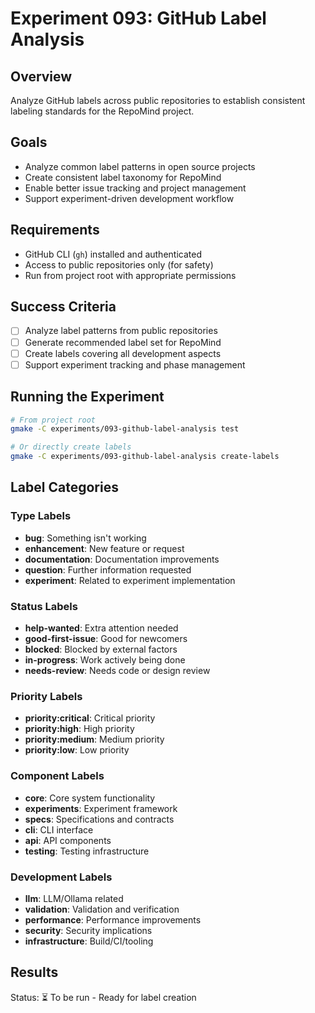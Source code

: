 # Experiment 093: GitHub Label Analysis

## Overview
Analyze GitHub labels across public repositories to establish consistent labeling standards for the RepoMind project.

## Goals
- Analyze common label patterns in open source projects
- Create consistent label taxonomy for RepoMind
- Enable better issue tracking and project management
- Support experiment-driven development workflow

## Requirements
- GitHub CLI (`gh`) installed and authenticated
- Access to public repositories only (for safety)
- Run from project root with appropriate permissions

## Success Criteria
- [ ] Analyze label patterns from public repositories
- [ ] Generate recommended label set for RepoMind
- [ ] Create labels covering all development aspects
- [ ] Support experiment tracking and phase management

## Running the Experiment
```bash
# From project root
gmake -C experiments/093-github-label-analysis test

# Or directly create labels
gmake -C experiments/093-github-label-analysis create-labels
```

## Label Categories

### Type Labels
- **bug**: Something isn't working
- **enhancement**: New feature or request
- **documentation**: Documentation improvements
- **question**: Further information requested
- **experiment**: Related to experiment implementation

### Status Labels
- **help-wanted**: Extra attention needed
- **good-first-issue**: Good for newcomers
- **blocked**: Blocked by external factors
- **in-progress**: Work actively being done
- **needs-review**: Needs code or design review

### Priority Labels
- **priority:critical**: Critical priority
- **priority:high**: High priority
- **priority:medium**: Medium priority
- **priority:low**: Low priority

### Component Labels
- **core**: Core system functionality
- **experiments**: Experiment framework
- **specs**: Specifications and contracts
- **cli**: CLI interface
- **api**: API components
- **testing**: Testing infrastructure

### Development Labels
- **llm**: LLM/Ollama related
- **validation**: Validation and verification
- **performance**: Performance improvements
- **security**: Security implications
- **infrastructure**: Build/CI/tooling

## Results
Status: ⏳ To be run - Ready for label creation